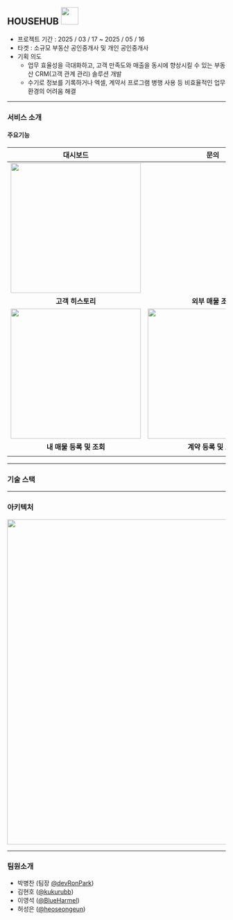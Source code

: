 ## HOUSEHUB <img src="https://github.com/user-attachments/assets/e693c589-1682-4f5b-8202-ff6b23416c3a" width="40" />
- 프로젝트 기간 : 2025 / 03 / 17 ~ 2025 / 05 / 16
- 타겟 : 소규모 부동산 공인중개사 및 개인 공인중개사
- 기획 의도
  - 업무 효율성을 극대화하고, 고객 만족도와 매출을 동시에 향상시킬 수 있는 부동산 CRM(고객 관계 관리) 솔루션 개발
  - 수기로 정보를 기록하거나 엑셀, 계약서 프로그램 병행 사용 등 비효율적인 업무 환경의 어려움 해결

-------

### 서비스 소개
#### 주요기능
| **대시보드** | **문의** | **상담** |
|:---:|:---:|:---:|
| <img src="https://github.com/user-attachments/assets/4540eb1f-bbc5-443f-8059-3c53205dca2d" width="300" /> |  |  |
| **고객 히스토리** | **외부 매물 조회** | **자동 문자 발송** |
| <img src="https://github.com/user-attachments/assets/0a651a30-0cf9-4c48-9f02-a82b516d9d03" width="300" /> | <img src="https://github.com/user-attachments/assets/6d6e33f7-507c-4a1c-9ee9-8b0edc407a6b" width="300" /> | <img src="https://github.com/user-attachments/assets/ab1df796-70e8-43bc-8d12-1dba55f07f85" width="300" /> |
| **내 매물 등록 및 조회** | **계약 등록 및 조회** | **** |
|  |  |  |

------
### 기술 스택

------
### 아키텍처
<img src="https://github.com/user-attachments/assets/b0012bf1-0f49-4a6e-be6e-8b702a9d7bef" width="750" />

-------
### 팀원소개
- 박병찬 (팀장 [@devRonPark](https://github.com/devRonPark))
- 김현호 ([@kukurubb](https://github.com/kukurubb))
- 이영석 ([@BlueHarmel](https://github.com/BlueHarmel))
- 허성은 ([@heoseongeun](https://github.com/heoseongeun))
